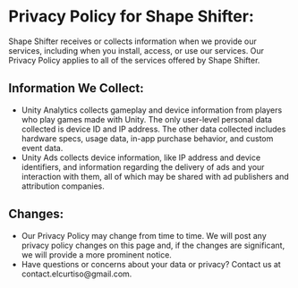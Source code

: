 <html>
<body>
    <h1>Privacy Policy for Shape Shifter:</h1>
	Shape Shifter receives or collects information when we provide our services, including when you install, access, or use our services.
	Our Privacy Policy applies to all of the services offered by Shape Shifter.
	<h2>Information We Collect:</h2>
	<ul>
	<li>Unity Analytics collects gameplay and device information from players who play games made with Unity. The only user-level personal data collected is device ID and IP address. 
	The other data collected includes hardware specs, usage data, in-app purchase behavior, and custom event data.</li>
	<li>Unity Ads collects device information, like IP address and device identifiers, and information regarding the delivery of ads and your interaction with them, 
	all of which may be shared with ad publishers and attribution companies.</li>
	</ul>
	<h2>Changes:</h2>
	<ul>
	<li>Our Privacy Policy may change from time to time. We will post any privacy policy changes on this page and, if the changes are significant, we will provide a more prominent notice.</li>
	<li>Have questions or concerns about your data or privacy? Contact us at contact.elcurtiso@gmail.com.</li>
	</ul>
</body>
</html>
